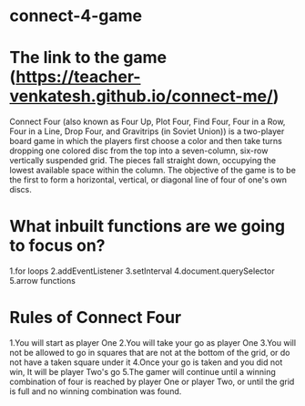 # connect-4-game

# The link to the game (https://teacher-venkatesh.github.io/connect-me/)

Connect Four (also known as Four Up, Plot Four, Find Four, Four in a Row, Four in a Line, Drop Four, and Gravitrips (in Soviet Union)) is a two-player board game in which the players first choose a color and then take turns dropping one colored disc from the top into a seven-column, six-row vertically suspended grid. The pieces fall straight down, occupying the lowest available space within the column. The objective of the game is to be the first to form a horizontal, vertical, or diagonal line of four of one's own discs.



# What inbuilt functions are we going to focus on?
1.for loops
2.addEventListener
3.setInterval
4.document.querySelector
5.arrow functions

# Rules of Connect Four
1.You will start as player One
2.You will take your go as player One
3.You will not be allowed to go in squares that are not at the bottom of the grid, or do not have a taken square under it
4.Once your go is taken and you did not win, It will be player Two's go
5.The gamer will continue until a winning combination of four is reached by player One or player Two, or until the grid is full and no winning combination was found.
